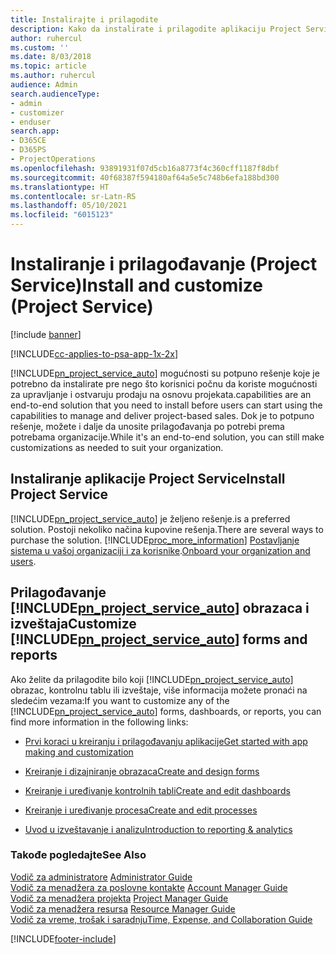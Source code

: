 ```yaml
---
title: Instalirajte i prilagodite
description: Kako da instalirate i prilagodite aplikaciju Project Service
author: ruhercul
ms.custom: ''
ms.date: 8/03/2018
ms.topic: article
ms.author: ruhercul
audience: Admin
search.audienceType:
- admin
- customizer
- enduser
search.app:
- D365CE
- D365PS
- ProjectOperations
ms.openlocfilehash: 93891931f07d5cb16a8773f4c360cff1187f8dbf
ms.sourcegitcommit: 40f68387f594180af64a5e5c748b6efa188bd300
ms.translationtype: HT
ms.contentlocale: sr-Latn-RS
ms.lasthandoff: 05/10/2021
ms.locfileid: "6015123"
---
```

# <a name="install-and-customize-project-service"></a><span data-ttu-id="66f31-103">Instaliranje i prilagođavanje (Project Service)</span><span class="sxs-lookup"><span data-stu-id="66f31-103">Install and customize (Project Service)</span></span>

[!include [banner](../includes/psa-now-project-operations.md)]

[!INCLUDE[cc-applies-to-psa-app-1x-2x](../includes/cc-applies-to-psa-app-1x-2x.md)]

[!INCLUDE[pn_project_service_auto](../includes/pn-project-service-auto.md)] <span data-ttu-id="66f31-104">mogućnosti su potpuno rešenje koje je potrebno da instalirate pre nego što korisnici počnu da koriste mogućnosti za upravljanje i ostvaruju prodaju na osnovu projekata.</span><span class="sxs-lookup"><span data-stu-id="66f31-104">capabilities are an end-to-end solution that you need to install before users can start using the capabilities to manage and deliver project-based sales.</span></span> <span data-ttu-id="66f31-105">Dok je to potpuno rešenje, možete i dalje da unosite prilagođavanja po potrebi prema potrebama organizacije.</span><span class="sxs-lookup"><span data-stu-id="66f31-105">While it's an end-to-end solution, you can still make customizations as needed to suit your organization.</span></span>  
<!-- TODO: I expect to find the information on how to get and install this here. Please find that and add it here. Same for Project Service.--> 
  
## <a name="install-project-service"></a><span data-ttu-id="66f31-106">Instaliranje aplikacije Project Service</span><span class="sxs-lookup"><span data-stu-id="66f31-106">Install Project Service</span></span>  
 [!INCLUDE[pn_project_service_auto](../includes/pn-project-service-auto.md)] <span data-ttu-id="66f31-107">je željeno rešenje.</span><span class="sxs-lookup"><span data-stu-id="66f31-107">is a preferred solution.</span></span> <span data-ttu-id="66f31-108">Postoji nekoliko načina kupovine rešenja.</span><span class="sxs-lookup"><span data-stu-id="66f31-108">There are several ways to purchase the solution.</span></span> [!INCLUDE[proc_more_information](../includes/proc-more-information.md)] <span data-ttu-id="66f31-109">[Postavljanje sistema u vašoj organizaciji i za korisnike](/dynamics365/customerengagement/on-premises/admin/onboard-your-organization-and-users-to-dynamics-365-online).</span><span class="sxs-lookup"><span data-stu-id="66f31-109">[Onboard your organization and users](/dynamics365/customerengagement/on-premises/admin/onboard-your-organization-and-users-to-dynamics-365-online).</span></span>  
  
## <a name="customize-pn_project_service_auto-forms-and-reports"></a><span data-ttu-id="66f31-110">Prilagođavanje [!INCLUDE[pn_project_service_auto](../includes/pn-project-service-auto.md)] obrazaca i izveštaja</span><span class="sxs-lookup"><span data-stu-id="66f31-110">Customize [!INCLUDE[pn_project_service_auto](../includes/pn-project-service-auto.md)] forms and reports</span></span>  
 <span data-ttu-id="66f31-111">Ako želite da prilagodite bilo koji [!INCLUDE[pn_project_service_auto](../includes/pn-project-service-auto.md)] obrazac, kontrolnu tablu ili izveštaje, više informacija možete pronaći na sledećim vezama:</span><span class="sxs-lookup"><span data-stu-id="66f31-111">If you want to customize any of the [!INCLUDE[pn_project_service_auto](../includes/pn-project-service-auto.md)] forms, dashboards, or reports, you can find more information in the following links:</span></span>  
  
- [<span data-ttu-id="66f31-112">Prvi koraci u kreiranju i prilagođavanju aplikacije</span><span class="sxs-lookup"><span data-stu-id="66f31-112">Get started with app making and customization</span></span>](/dynamics365/customerengagement/on-premises/customize/getting-started-customization)  
  
- [<span data-ttu-id="66f31-113">Kreiranje i dizajniranje obrazaca</span><span class="sxs-lookup"><span data-stu-id="66f31-113">Create and design forms</span></span>](/dynamics365/customerengagement/on-premises/customize/create-design-forms)  
  
- [<span data-ttu-id="66f31-114">Kreiranje i uređivanje kontrolnih tabli</span><span class="sxs-lookup"><span data-stu-id="66f31-114">Create and edit dashboards</span></span>](/dynamics365/customerengagement/on-premises/customize/create-edit-dashboards)  
  
- [<span data-ttu-id="66f31-115">Kreiranje i uređivanje procesa</span><span class="sxs-lookup"><span data-stu-id="66f31-115">Create and edit processes</span></span>](/dynamics365/customerengagement/on-premises/customize/guide-staff-through-common-tasks-processes)  
  
- [<span data-ttu-id="66f31-116">Uvod u izveštavanje i analizu</span><span class="sxs-lookup"><span data-stu-id="66f31-116">Introduction to reporting & analytics</span></span>](/dynamics365/customerengagement/on-premises/analytics/reporting-analytics-with-dynamics-365)  
  
### <a name="see-also"></a><span data-ttu-id="66f31-117">Takođe pogledajte</span><span class="sxs-lookup"><span data-stu-id="66f31-117">See Also</span></span>  
 <span data-ttu-id="66f31-118">[Vodič za administratore](../psa/admin-guide.md) </span><span class="sxs-lookup"><span data-stu-id="66f31-118">[Administrator Guide](../psa/admin-guide.md) </span></span>  
 <span data-ttu-id="66f31-119">[Vodič za menadžera za poslovne kontakte](../psa/account-manager-guide.md) </span><span class="sxs-lookup"><span data-stu-id="66f31-119">[Account Manager Guide](../psa/account-manager-guide.md) </span></span>  
 <span data-ttu-id="66f31-120">[Vodič za menadžera projekta](../psa/project-manager-guide.md) </span><span class="sxs-lookup"><span data-stu-id="66f31-120">[Project Manager Guide](../psa/project-manager-guide.md) </span></span>  
 <span data-ttu-id="66f31-121">[Vodič za menadžera resursa](../psa/resource-manager-guide.md) </span><span class="sxs-lookup"><span data-stu-id="66f31-121">[Resource Manager Guide](../psa/resource-manager-guide.md) </span></span>  
 [<span data-ttu-id="66f31-122">Vodič za vreme, trošak i saradnju</span><span class="sxs-lookup"><span data-stu-id="66f31-122">Time, Expense, and Collaboration Guide</span></span>](../psa/time-expense-collaboration-guide.md)


[!INCLUDE[footer-include](../includes/footer-banner.md)]